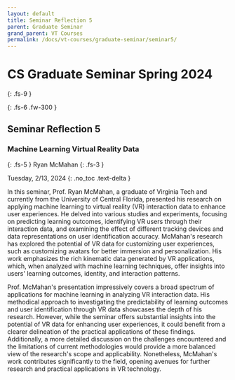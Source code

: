 ```yaml
---
layout: default
title: Seminar Reflection 5
parent: Graduate Seminar
grand_parent: VT Courses
permalink: /docs/vt-courses/graduate-seminar/seminar5/
---
```


# CS Graduate Seminar Spring 2024
{: .fs-9 }
<!-- ./grace/main.py is the main file to kick off experiments. -->
{: .fs-6 .fw-300 }

## Seminar Reflection 5

### Machine Learning Virtual Reality Data
{: .fs-5 }
Ryan McMahan
{: .fs-3 }

Tuesday, 2/13, 2024
{: .no_toc .text-delta }

In this seminar, Prof. Ryan McMahan, a graduate of Virginia Tech and currently from the University of Central Florida, presented his research on applying machine learning to virtual reality (VR) interaction data to enhance user experiences. He delved into various studies and experiments, focusing on predicting learning outcomes, identifying VR users through their interaction data, and examining the effect of different tracking devices and data representations on user identification accuracy. McMahan's research has explored the potential of VR data for customizing user experiences, such as customizing avatars for better immersion and personalization. His work emphasizes the rich kinematic data generated by VR applications, which, when analyzed with machine learning techniques, offer insights into users' learning outcomes, identity, and interaction patterns.

Prof. McMahan's presentation impressively covers a broad spectrum of applications for machine learning in analyzing VR interaction data. His methodical approach to investigating the predictability of learning outcomes and user identification through VR data showcases the depth of his research. However, while the seminar offers substantial insights into the potential of VR data for enhancing user experiences, it could benefit from a clearer delineation of the practical applications of these findings. Additionally, a more detailed discussion on the challenges encountered and the limitations of current methodologies would provide a more balanced view of the research's scope and applicability. Nonetheless, McMahan's work contributes significantly to the field, opening avenues for further research and practical applications in VR technology.